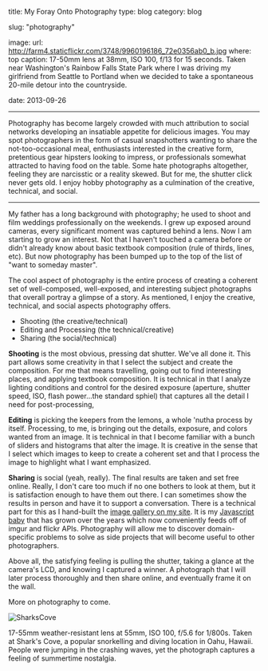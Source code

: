 title: My Foray Onto Photography
type: blog
category: blog

slug: "photography"

image:
    url: http://farm4.staticflickr.com/3748/9960196186_72e0356ab0_b.jpg
    where: top
    caption: 17-50mm lens at 38mm, ISO 100, f/13 for 15 seconds. Taken near Washington's Rainbow Falls State Park where I was driving my girlfriend from Seattle to Portland when we decided to take a spontaneous 20-mile detour into the countryside.

date: 2013-09-26

---

Photography has become largely crowded with much attribution to social networks
developing an insatiable appetite for delicious images. You may spot
photographers in the form of casual snapshotters wanting to share the
not-too-occasional meal, enthusiasts interested in the creative form,
pretentious gear hipsters looking to impress, or professionals somewhat
attracted to having food on the table. Some hate photographs altogether,
feeling they are narcisstic or a reality skewed. But for me, the shutter click
never gets old. I enjoy hobby photography as a culmination of the creative,
technical, and social.

---

My father has a long background with photography; he used to shoot and film
weddings professionally on the weekends. I grew up exposed around cameras,
every significant moment was captured behind a lens. Now I am starting to grow
an interest. Not that I haven't touched a camera before or didn't already know
about basic textbook composition (rule of thirds, lines, etc). But now
photography has been bumped up to the top of the list of "want to someday
master".

The cool aspect of photography is the entire process of creating a coherent set
of well-composed, well-exposed, and interesting subject photographs that
overall portray a glimpse of a story. As mentioned, I enjoy the creative,
technical, and social aspects photography offers.

- Shooting (the creative/technical)
- Editing and Processing (the technical/creative)
- Sharing (the social/technical)

**Shooting** is the most obvious, pressing dat shutter. We've all done it. This
part allows some creativity in that I select the subject and create the
composition. For me that means travelling, going out to find interesting
places, and applying textbook composition. It is technical in that I analyze
lighting conditions and control for the desired exposure (aperture, shutter
speed, ISO, flash power...the standard sphiel) that captures all the detail I
need for post-processing,

**Editing** is picking the keepers from the lemons, a whole 'nutha process by
itself. Processing, to me, is bringing out the details, exposure, and colors
wanted from an image. It is technical in that I become familiar with a bunch of
sliders and histograms that alter the image. It is creative in the sense that I
select which images to keep to create a coherent set and that I process the
image to highlight what I want emphasized.

**Sharing** is social (yeah, really). The final results are taken and set free
online. Really, I don't care too much if no one bothers to look at them, but
it is satisfaction enough to have them out there. I can sometimes show the
results in person and have it to support a conversation. There is a technical
part for this as I hand-built the [image gallery on my site](/gallery). It is
my [Javascript baby](http://github.com/ngokevin/sriracha) that has grown over
the years which now conveniently feeds off of imgur and flickr APIs.
Photography will allow me to discover domain-specific problems to solve as side
projects that will become useful to other photographers.

Above all, the satisfying feeling is pulling the shutter, taking a glance at
the camera's LCD, and knowing I captured a winner. A photograph that I will
later process thoroughly and then share online, and eventually frame it on the
wall.

More on photography to come.

![SharksCove](http://farm4.staticflickr.com/3729/9977498426_80a0e7cb2e_h.jpg)

<div class="page-caption"><span>
17-55mm weather-resistant lens at 55mm, ISO 100, f/5.6 for 1/800s. Taken at
Shark's Cove, a popular snorkelling and diving location in Oahu, Hawaii. People
were jumping in the crashing waves, yet the photograph captures a feeling of
summertime nostalgia.
</span></div>
